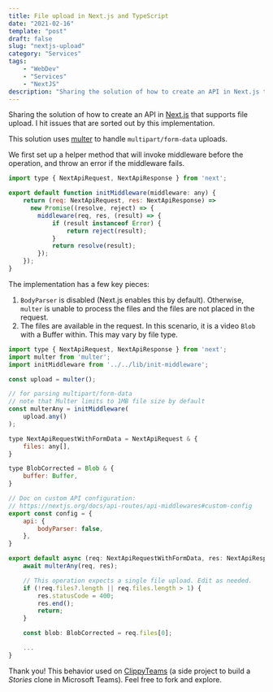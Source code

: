 ```yaml
---
title: File upload in Next.js and TypeScript
date: "2021-02-16"
template: "post"
draft: false
slug: "nextjs-upload"
category: "Services"
tags:
    - "WebDev"
    - "Services"
    - "NextJS"
description: "Sharing the solution of how to create an API in Next.js that supports file upload. I hit issues that are sorted out by this implementation."
---
```


Sharing the solution of how to create an API in [Next.js](https://nextjs.org/) that supports file upload. I hit issues that are sorted out by this implementation.

This solution uses [multer](https://www.npmjs.com/package/multer) to handle `multipart/form-data` uploads.

We first set up a helper method that will invoke middleware before the operation, and throw an error if the middleware fails.

```jsx
import type { NextApiRequest, NextApiResponse } from 'next';

export default function initMiddleware(middleware: any) {
    return (req: NextApiRequest, res: NextApiResponse) =>
      new Promise((resolve, reject) => {
        middleware(req, res, (result) => {
            if (result instanceof Error) {
                return reject(result);
            }
            return resolve(result);
        });
    });
}
```

The implementation has a few key pieces:

1. `BodyParser` is disabled (Next.js enables this by default). Otherwise, `multer` is unable to process the files and the files are not placed in the request.
2. The files are available in the request. In this scenario, it is a video `Blob` with a Buffer within. This may vary by file type.

```jsx
import type { NextApiRequest, NextApiResponse } from 'next';
import multer from 'multer';
import initMiddleware from '../../lib/init-middleware';

const upload = multer();

// for parsing multipart/form-data
// note that Multer limits to 1MB file size by default
const multerAny = initMiddleware(
    upload.any()
);

type NextApiRequestWithFormData = NextApiRequest & {
    files: any[],
}

type BlobCorrected = Blob & {
    buffer: Buffer,
}

// Doc on custom API configuration:
// https://nextjs.org/docs/api-routes/api-middlewares#custom-config
export const config = {
    api: {
        bodyParser: false,
    },
}

export default async (req: NextApiRequestWithFormData, res: NextApiResponse) => {
    await multerAny(req, res);

    // This operation expects a single file upload. Edit as needed.
    if (!req.files?.length || req.files.length > 1) {
        res.statusCode = 400;
        res.end();
        return;
    }

    const blob: BlobCorrected = req.files[0];

    ...
}
```

Thank you! This behavior used on [ClippyTeams](https://github.com/Jtfinlay/clippy-teams/blob/main/pages/api/upload-video/%5BtenantId%5D.ts) (a side project to build a *Stories* clone in Microsoft Teams). Feel free to fork and explore.